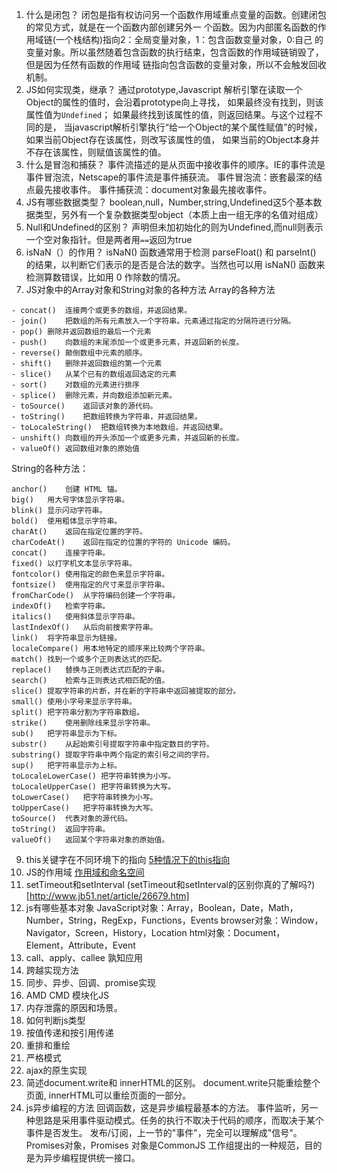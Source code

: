 
1. 什么是闭包？
闭包是指有权访问另一个函数作用域重点变量的函数。创建闭包的常见方式，就是在一个函数内部创建另外一
个函数。因为内部匿名函数的作用域链(一个栈结构)指向2：全局变量对象，1：包含函数变量对象，0:自己
的变量对象。所以虽然随着包含函数的执行结束，包含函数的作用域链销毁了，但是因为任然有函数的作用域
链指向包含函数的变量对象，所以不会触发回收机制。
2. JS如何实现类，继承？
通过prototype,Javascript 解析引擎在读取一个Object的属性的值时，会沿着prototype向上寻找，
如果最终没有找到，则该属性值为`Undefined`； 如果最终找到该属性的值，则返回结果。与这个过程不同的是，
当javascript解析引擎执行“给一个Object的某个属性赋值”的时候，如果当前Object存在该属性，则改写该属性的值，
如果当前的Object本身并不存在该属性，则赋值该属性的值。
3. 什么是冒泡和捕获？
事件流描述的是从页面中接收事件的顺序。IE的事件流是事件冒泡流，Netscape的事件流是事件捕获流。
事件冒泡流：嵌套最深的结点最先接收事件。
事件捕获流：document对象最先接收事件。
4. JS有哪些数据类型？
boolean,null，Number,string,Undefined这5个基本数据类型，另外有一个复杂数据类型object（本质上由一组无序的名值对组成）
5. Null和Undefined的区别？
声明但未加初始化的则为Undefined,而null则表示一个空对象指针。但是两者用`==`返回为true
7. isNaN（）的作用？
isNaN() 函数通常用于检测 parseFloat() 和 parseInt() 的结果，以判断它们表示的是否是合法的数字。当然也可以用 isNaN() 函数来检测算数错误，比如用 0 作除数的情况。
8. JS对象中的Array对象和String对象的各种方法
Array的各种方法
```
- concat()	连接两个或更多的数组，并返回结果。
- join()	把数组的所有元素放入一个字符串。元素通过指定的分隔符进行分隔。
- pop()	删除并返回数组的最后一个元素
- push()	向数组的末尾添加一个或更多元素，并返回新的长度。
- reverse()	颠倒数组中元素的顺序。
- shift()	删除并返回数组的第一个元素
- slice()	从某个已有的数组返回选定的元素
- sort()	对数组的元素进行排序
- splice()	删除元素，并向数组添加新元素。
- toSource()	返回该对象的源代码。
- toString()	把数组转换为字符串，并返回结果。
- toLocaleString()	把数组转换为本地数组，并返回结果。
- unshift()	向数组的开头添加一个或更多元素，并返回新的长度。
- valueOf()	返回数组对象的原始值
```
String的各种方法：
```
anchor()	创建 HTML 锚。
big()	用大号字体显示字符串。
blink()	显示闪动字符串。
bold()	使用粗体显示字符串。
charAt()	返回在指定位置的字符。
charCodeAt()	返回在指定的位置的字符的 Unicode 编码。
concat()	连接字符串。
fixed()	以打字机文本显示字符串。
fontcolor()	使用指定的颜色来显示字符串。
fontsize()	使用指定的尺寸来显示字符串。
fromCharCode()	从字符编码创建一个字符串。
indexOf()	检索字符串。
italics()	使用斜体显示字符串。
lastIndexOf()	从后向前搜索字符串。
link()	将字符串显示为链接。
localeCompare()	用本地特定的顺序来比较两个字符串。
match()	找到一个或多个正则表达式的匹配。
replace()	替换与正则表达式匹配的子串。
search()	检索与正则表达式相匹配的值。
slice()	提取字符串的片断，并在新的字符串中返回被提取的部分。
small()	使用小字号来显示字符串。
split()	把字符串分割为字符串数组。
strike()	使用删除线来显示字符串。
sub()	把字符串显示为下标。
substr()	从起始索引号提取字符串中指定数目的字符。
substring()	提取字符串中两个指定的索引号之间的字符。
sup()	把字符串显示为上标。
toLocaleLowerCase()	把字符串转换为小写。
toLocaleUpperCase()	把字符串转换为大写。
toLowerCase()	把字符串转换为小写。
toUpperCase()	把字符串转换为大写。
toSource()	代表对象的源代码。
toString()	返回字符串。
valueOf()	返回某个字符串对象的原始值。
```
9. this关键字在不同环境下的指向
[5种情况下的this指向](http://bonsaiden.github.io/JavaScript-Garden/zh/#function.this)
10. JS的作用域
[作用域和命名空间](http://bonsaiden.github.io/JavaScript-Garden/zh/#function.scopes)
11. setTimeout和setInterval
(setTimeout和setInterval的区别你真的了解吗?)[http://www.jb51.net/article/26679.htm]
12. js有哪些基本对象
JavaScript对象：Array，Boolean，Date，Math，Number，String，RegExp，Functions，Events
browser对象：Window，Navigator，Screen，History，Location
html对象：Document，Element，Attribute，Event
13. call、apply、callee 孰知应用
14. 跨越实现方法
15. 同步、异步、回调、promise实现
16. AMD CMD 模块化JS
17. 内存泄露的原因和场景。
18. 如何判断js类型
19. 按值传递和按引用传递
20. 重排和重绘
21. 严格模式
22. ajax的原生实现
23. 简述document.write和 innerHTML的区别。
document.write只能重绘整个页面,
innerHTML可以重绘页面的一部分。
24. js异步编程的方法
回调函数，这是异步编程最基本的方法。
事件监听，另一种思路是采用事件驱动模式。任务的执行不取决于代码的顺序，而取决于某个事件是否发生。
发布/订阅，上一节的"事件"，完全可以理解成"信号"。
Promises对象，Promises 对象是CommonJS 工作组提出的一种规范，目的是为异步编程提供统一接口。

